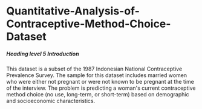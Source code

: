 # Quantitative-Analysis-of-Contraceptive-Method-Choice-Dataset

##### Heading level 5 Introduction
This dataset is a subset of the 1987 Indonesian National Contraceptive Prevalence Survey. The sample for this dataset includes married women who were either not pregnant or were not known to be pregnant at the time of the interview. The problem is predicting a woman's current contraceptive method choice (no use, long-term, or short-term) based on demographic and socioeconomic characteristics.
